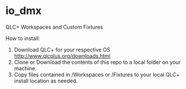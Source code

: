 # io_dmx
QLC+ Workspaces and Custom Fixtures

How to install:
1) Download QLC+ for your respective OS http://www.qlcplus.org/downloads.html
2) Clone or Download the contents of this repo to a local folder on your machine.
3) Copy files contained in /Workspaces or /Fixtures to your local QLC+ install location as needed.
